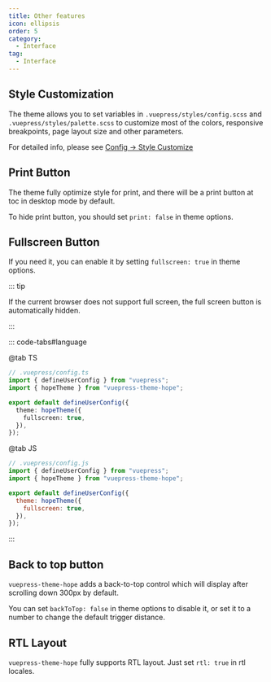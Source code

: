 ```yaml
---
title: Other features
icon: ellipsis
order: 5
category:
  - Interface
tag:
  - Interface
---
```


## Style Customization

The theme allows you to set variables in `.vuepress/styles/config.scss` and `.vuepress/styles/palette.scss` to customize most of the colors, responsive breakpoints, page layout size and other parameters.

For detailed info, please see [Config → Style Customize](../../config/style.md)

## Print Button

The theme fully optimize style for print, and there will be a print button at toc in desktop mode by default.

To hide print button, you should set `print: false` in theme options.

## Fullscreen Button

<ToggleFullScreenButton />

If you need it, you can enable it by setting `fullscreen: true` in theme options.

::: tip

If the current browser does not support full screen, the full screen button is automatically hidden.

:::

::: code-tabs#language

@tab TS

```ts {7}
// .vuepress/config.ts
import { defineUserConfig } from "vuepress";
import { hopeTheme } from "vuepress-theme-hope";

export default defineUserConfig({
  theme: hopeTheme({
    fullscreen: true,
  }),
});
```

@tab JS

```js {7}
// .vuepress/config.js
import { defineUserConfig } from "vuepress";
import { hopeTheme } from "vuepress-theme-hope";

export default defineUserConfig({
  theme: hopeTheme({
    fullscreen: true,
  }),
});
```

:::

## Back to top button

`vuepress-theme-hope` adds a back-to-top control which will display after scrolling down 300px by default.

You can set `backToTop: false` in theme options to disable it, or set it to a number to change the default trigger distance.

## RTL Layout

`vuepress-theme-hope` fully supports RTL layout. Just set `rtl: true` in rtl locales.

<script setup lang="ts">
import ToggleFullScreenButton from "@theme-hope/modules/outlook/components/ToggleFullScreenButton";
</script>
